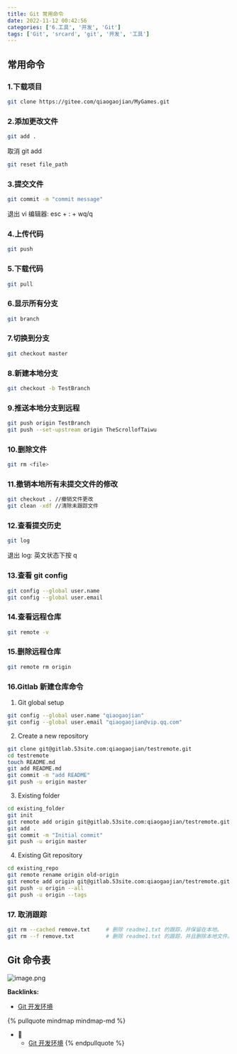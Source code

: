 ```yaml
---
title: Git 常用命令
date: 2022-11-12 00:42:56
categories: ['6.工具', '开发', 'Git']
tags: ['Git', 'srcard', 'git', '开发', '工具']
---
```

  
  
## 常用命令

  
  
### 1.下载项目

```sh
git clone https://gitee.com/qiaogaojian/MyGames.git
```
  
  
### 2.添加更改文件

  
```sh
git add .
```
取消 git add
```sh
git reset file_path
```
<!--SR:!2025-08-02,395,250-->
  
  
### 3.提交文件

```sh
git commit -m "commit message"
```

退出 vi 编辑器: esc + : + wq/q
  
  
### 4.上传代码

```sh
git push
```
  
  
### 5.下载代码

```sh
git pull
```
  
  
### 6.显示所有分支

```sh
git branch
```
  
  
### 7.切换到分支

```sh
git checkout master
```
  
  
### 8.新建本地分支

```sh
git checkout -b TestBranch
```
  
  
### 9.推送本地分支到远程

```sh
git push origin TestBranch
git push --set-upstream origin TheScrollofTaiwu
```
  
  
### 10.删除文件

```sh
git rm <file>
```
  
  
### 11.撤销本地所有未提交文件的修改

```sh
git checkout . //撤销文件更改
git clean -xdf //清除未跟踪文件
```
  
  
### 12.查看提交历史

```sh
git log
```

退出 log: 英文状态下按 q
  
  
### 13.查看 git config

```sh
git config --global user.name
git config --global user.email
```
  
  
### 14.查看远程仓库

```sh
git remote -v
```
  
  
### 15.删除远程仓库

```sh
git remote rm origin
```
  
  
### 16.Gitlab 新建仓库命令

1. Git global setup

```sh
git config --global user.name "qiaogaojian"
git config --global user.email "qiaogaojian@vip.qq.com"
```

2. Create a new repository

```sh
git clone git@gitlab.53site.com:qiaogaojian/testremote.git
cd testremote
touch README.md
git add README.md
git commit -m "add README"
git push -u origin master
```

3. Existing folder

```sh
cd existing_folder
git init
git remote add origin git@gitlab.53site.com:qiaogaojian/testremote.git
git add .
git commit -m "Initial commit"
git push -u origin master
```

4. Existing Git repository

```sh
cd existing_repo
git remote rename origin old-origin
git remote add origin git@gitlab.53site.com:qiaogaojian/testremote.git
git push -u origin --all
git push -u origin --tags
```
  
  
### 17. 取消跟踪

```sh
git rm --cached remove.txt     # 删除 readme1.txt 的跟踪，并保留在本地。
git rm --f remove.txt          # 删除 readme1.txt 的跟踪，并且删除本地文件。
```
  
  
## Git 命令表

![image.png](https://upload-images.jianshu.io/upload_images/3947109-efdd076117d53040.png?imageMogr2/auto-orient/strip%7CimageView2/2/w/1240)


**Backlinks:**

- [Git 开发环境](../f0c93a8d6739520c6b5a3775c8dc5ae7b56c89cd)

{% pullquote mindmap mindmap-md %}
- 🔵
  - [Git 开发环境](../f0c93a8d6739520c6b5a3775c8dc5ae7b56c89cd)
{% endpullquote %}